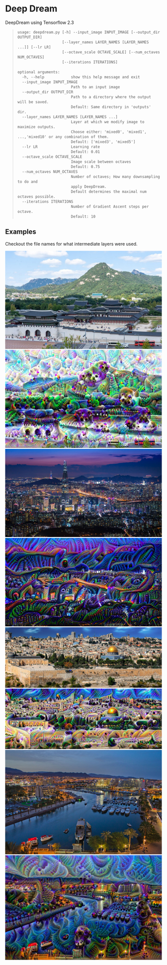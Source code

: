 # Deep Dream
DeepDream using Tensorflow 2.3<br>
>     usage: deepdream.py [-h] --input_image INPUT_IMAGE [--output_dir OUTPUT_DIR]
>                         [--layer_names LAYER_NAMES [LAYER_NAMES ...]] [--lr LR]
>                         [--octave_scale OCTAVE_SCALE] [--num_octaves NUM_OCTAVES]
>                         [--iterations ITERATIONS]
>     
>     optional arguments:
>       -h, --help            show this help message and exit
>       --input_image INPUT_IMAGE
>                             Path to an input image
>       --output_dir OUTPUT_DIR
>                             Path to a directory where the output will be saved.
>                             Default: Same directory in 'outputs' dir.
>       --layer_names LAYER_NAMES [LAYER_NAMES ...]
>                             Layer at which we modify image to maximize outputs.
>                             Choose either: 'mixed0', 'mixed1', ...,'mixed10' or any combination of them.
>                             Default: ['mixed3', 'mixed5']
>       --lr LR               Learning rate
>                             Default: 0.01
>       --octave_scale OCTAVE_SCALE
>                             Image scale between octaves
>                             Default: 0.75
>       --num_octaves NUM_OCTAVES
>                             Number of octaves; How many downsampling to do and
>                             apply DeepDream.
>                             Default determines the maximal num octaves possible.
>       --iterations ITERATIONS
>                             Number of Gradient Ascent steps per octave.
>                             Default: 10
>
>
## Examples
Checkout the file names for what intermediate layers were used.<br>

![,20%](./examples/gyeongbokgung_palace_seoul_korea.jpg) ![](examples/gyeongbokgung_palace_seoul_korea_mixed3_mixed5_output.jpg)
![](./examples/seoul_night.jpg) ![](./examples/seoul_night_mixed0_mixed1_output.jpg)
![](./examples/jerusalem.jpg) ![](./examples/jerusalem_mixed0_mixed1_mixed2_output.jpg)
![](./examples/eilat.jpg) ![](examples/eilat_mixed0_mixed1_mixed2_mixe3_mixed4_mixed5_output.jpg)
